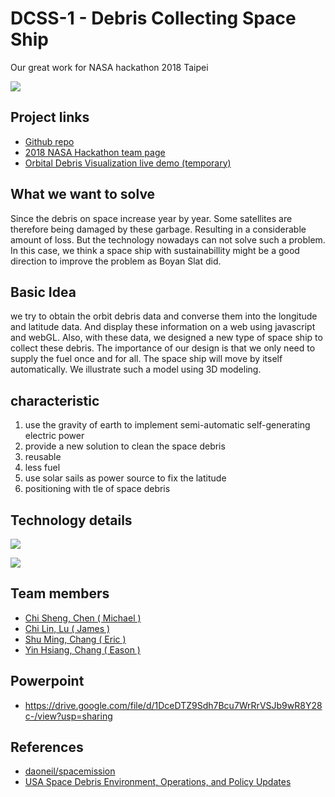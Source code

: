 # DCSS-1 - Debris Collecting Space Ship

Our great work for NASA hackathon 2018 Taipei

![](https://imgur.com/7tYi4eZ.png)

## Project links
- [Github repo](https://github.com/Kamigami55/DCSS-1/)
- [2018 NASA Hackathon team page](https://2018.spaceappschallenge.org/challenges/can-you-build/design-based-nature-fusion/teams/whatarewedoinghereohohohoh-oh/project)
- [Orbital Debris Visualization live demo (temporary)](http://makereallabs.com/Cesium_with_SGP.html)

## What we want to solve

Since the debris on space increase year by year. Some satellites are therefore being damaged by these garbage. Resulting in a considerable amount of loss. But the technology nowadays can not solve such a problem. In this case, we think a space ship with sustainabillity might be a good direction to improve the problem as Boyan Slat did. 

## Basic Idea

we try to obtain the orbit debris data and converse them into the longitude and latitude data. 
And display these information on a web using javascript and webGL. 
Also, with these data, we designed a new type of space ship to collect these debris. 
The importance of our design is that we only need to supply the fuel once and for all. 
The space ship will move by itself automatically. 
We illustrate such a model using 3D modeling.

## characteristic
1. use the gravity of earth to implement semi-automatic self-generating electric power
2. provide a new solution to clean the space debris
3. reusable
4. less fuel
5. use solar sails as power source to fix the latitude
6. positioning with tle of space debris

## Technology details

![](https://imgur.com/bEQ1YXw.png)

![](https://imgur.com/JfG3Wr9.gif)

## Team members
- [Chi Sheng, Chen ( Michael )](https://github.com/ChiShengChen)
- [Chi Lin, Lu ( James )](https://github.com/lujames13)
- [Shu Ming, Chang ( Eric )](https://github.com/ericz7000nolan)
- [Yin Hsiang, Chang ( Eason )](https://github.com/Kamigami55/)

## Powerpoint
- https://drive.google.com/file/d/1DceDTZ9Sdh7Bcu7WrRrVSJb9wR8Y28c-/view?usp=sharing

## References

- [daoneil/spacemission](https://github.com/daoneil/spacemission)
- [USA Space Debris Environment, Operations, and Policy Updates](http://www.unoosa.org/pdf/pres/stsc2011/tech-31.pdf)

